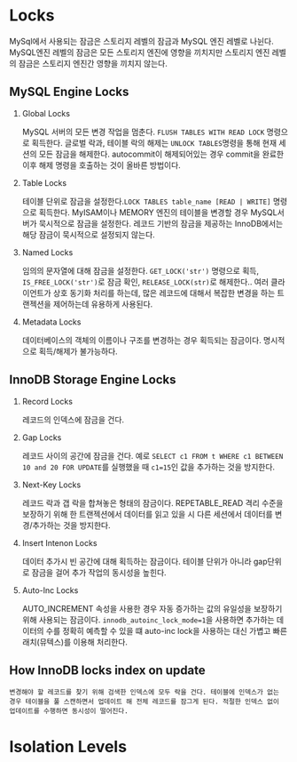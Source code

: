 # Locks

MySql에서 사용되는 잠금은 스토리지 레벨의 잠금과 MySQL 엔진 레벨로 나뉜다. MySQL엔진 레벨의 잠금은 모든 스토리지 엔진에 영향을 끼치지만 스토리지 엔진 레벨의 잠금은 스토리지 엔진간 영향을 끼치지 않는다.

## MySQL Engine Locks

1. Global Locks

    MySQL 서버의 모든 변경 작업을 멈춘다. `FLUSH TABLES WITH READ LOCK` 명령으로 획득한다. 글로벌 락과, 테이블 락의 해제는 `UNLOCK TABLES`명령을 통해 현재 세션의 모든 잠금을 해제한다. autocommit이 해제되어있는 경우 commit을 완료한 이후 해제 명령을 호출하는 것이 올바른 방법이다.

1. Table Locks

    테이블 단위로 잠금을 설정한다.`LOCK TABLES table_name [READ | WRITE]` 명령으로 획득한다. MyISAM이나  MEMORY 엔진의 테이블을 변경할 경우 MySQL서버가 묵시적으로 잠금을 설정한다. 레코드 기반의 잠금을 제공하는 InnoDB에서는 해당 잠금이 묵시적으로 설정되지 않는다.

1. Named Locks

    임의의 문자열에 대해 잠금을 설정한다. `GET_LOCK('str')` 명령으로 획득, `IS_FREE_LOCK('str')`로 잠금 확인, `RELEASE_LOCK(str)`로 해제한다.. 여러 클라이언트가 상호 동기화 처리를 하는데, 많은 레코드에 대해서 복잡한 변경을 하는 트랜젝션을 제어하는데 유용하게 사용된다.

1. Metadata Locks

    데이터베이스의 객체의 이름이나 구조를 변경하는 경우 획득되는 잠금이다. 명시적으로 획득/해제가 불가능하다.

## InnoDB Storage Engine Locks

 1. Record Locks

    레코드의 인덱스에 잠금을 건다.

1. Gap Locks

    레코드 사이의 공간에 잠금을 건다. 예로 `SELECT c1 FROM t WHERE c1 BETWEEN 10 and 20 FOR UPDATE`를 실행했을 때 `c1=15`인 값을 추가하는 것을 방지한다.

1. Next-Key Locks

    레코드 락과 갭 락을 합쳐놓은 형태의 잠금이다. REPETABLE_READ 격리 수준을 보장하기 위해 한 트랜젝션에서 데이터를 읽고 있을 시 다른 세션에서 데이터를 변경/추가하는 것을 방지한다.

1. Insert Intenon Locks

    데이터 추가시 빈 공간에 대해 획득하는 잠금이다. 테이블 단위가 아니라 gap단위로 잠금을 걸어 추가 작업의 동시성을 높힌다.

1. Auto-Inc Locks

    AUTO_INCREMENT 속성을 사용한 경우 자동 증가하는 값의 유일성을 보장하기 위해 사용되는 잠금이다. `innodb_autoinc_lock_mode=1`을 사용하면 추가하는 데이터의 수를 정확히 예측할 수 있을 떄 auto-inc lock을 사용하는 대신 가볍고 빠른 래치(뮤텍스)를 이용해 처리한다.

## How InnoDB locks index on update

    변경해야 할 레코드를 찾기 위해 검색한 인덱스에 모두 락을 건다. 테이블에 인덱스가 없는 경우 테이블을 풀 스캔하면서 업데이트 해 전체 레코드를 잠그게 된다. 적절한 인덱스 없이 업데이트를 수행하면 동시성이 떨어진다.

# Isolation Levels